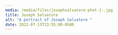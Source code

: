 ```yaml
---
media: /media/files/josephsalvatore-phot-1-.jpg
title: Joseph Salvatore
alt: "A portrait of Joseph Salvatore "
date: 2021-07-13T13:55:00-0500
---
```

